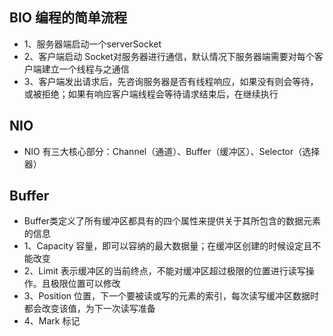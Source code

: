 ## BIO 编程的简单流程
 * 1、服务器端启动一个serverSocket 
 * 2、客户端启动 Socket对服务器进行通信，默认情况下服务器端需要对每个客户端建立一个线程与之通信  
 * 3、客户端发出请求后，先咨询服务器是否有线程响应，如果没有则会等待，或被拒绝；如果有响应客户端线程会等待请求结束后，在继续执行  
 
 
## NIO
* NIO 有三大核心部分：Channel（通道）、Buffer（缓冲区）、Selector（选择器）

## Buffer
* Buffer类定义了所有缓冲区都具有的四个属性来提供关于其所包含的数据元素的信息  
* 1、Capacity 容量，即可以容纳的最大数据量；在缓冲区创建的时候设定且不能改变  
* 2、Limit 表示缓冲区的当前终点，不能对缓冲区超过极限的位置进行读写操作。且极限位置可以修改  
* 3、Position 位置，下一个要被读或写的元素的索引，每次读写缓冲区数据时都会改变该值，为下一次读写准备  
* 4、Mark 标记  

